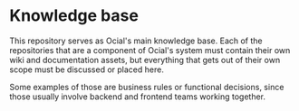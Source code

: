 # Knowledge base

This repository serves as Ocial's main knowledge base. Each of the repositories that
are a component of Ocial's system must contain their own wiki and documentation assets,
but everything that gets out of their own scope must be discussed or placed here.

Some examples of those are business rules or functional decisions, since those usually involve
backend and frontend teams working together.
